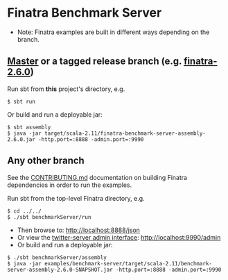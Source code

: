 # Finatra Benchmark Server

* Note: Finatra examples are built in different ways depending on the branch.

[Master](https://github.com/twitter/finatra/tree/master) or a tagged release branch (e.g. [finatra-2.6.0](https://github.com/twitter/finatra/tree/finatra-2.6.0))
----------------------------------------------------------
Run sbt from **this** project's directory, e.g.
```
$ sbt run

```
Or build and run a deployable jar:
```
$ sbt assembly
$ java -jar target/scala-2.11/finatra-benchmark-server-assembly-2.6.0.jar -http.port=:8888 -admin.port=:9990
```

Any other branch
----------------
See the [CONTRIBUTING.md](../../CONTRIBUTING.md#building-dependencies) documentation on building Finatra dependencies in order to run the examples.

Run sbt from the top-level Finatra directory, e.g.
```
$ cd ../../
$ ./sbt benchmarkServer/run
```
* Then browse to: [http://localhost:8888/json](http://localhost:8888/json)
* Or view the [twitter-server admin interface](https://twitter.github.io/twitter-server/Features.html#admin-http-interface): [http://localhost:9990/admin](http://localhost:9990/admin)
* Or build and run a deployable jar:
```
$ ./sbt benchmarkServer/assembly
$ java -jar examples/benchmark-server/target/scala-2.11/benchmark-server-assembly-2.6.0-SNAPSHOT.jar -http.port=:8888 -admin.port=:9990
```

